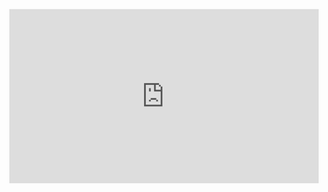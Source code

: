 <iframe width="560" height="315" src="https://www.youtube.com/embed/g6WOtgwpyJI" frameborder="0" allow="accelerometer; autoplay; encrypted-media; gyroscope; picture-in-picture" allowfullscreen></iframe>

<script type="text/javascript">
<!--
document.write("ブラウザの名前 …… " + navigator.appName + "<br>");
document.write("ブラウザのコード名 …… " + navigator.appCodeName + "<br>");
document.write("ブラウザのバージョン …… " + navigator.appVersion + "<br>");
document.write("プラットフォーム …… " + navigator.platform + "<br>");
document.write("ユーザーエージェント …… " + navigator.userAgent + "<br>");
//-->
</script>

<script type="text/javascript">
<!--
function test() {
  //描画コンテキストの取得
  var canvas = document.getElementById('sample');
  if (canvas.getContext) {
    var context = canvas.getContext('2d');
    //ここに具体的な描画内容を指定する
    //新しいパスを開始する
    context.beginPath();
    //パスの開始座標を指定する
    context.moveTo(100,20);
    //座標を指定してラインを引いていく
    context.lineTo(150,100);
    context.lineTo(50,100);
    //パスを閉じる（最後の座標から開始座標に向けてラインを引く）
    context.closePath();
    //現在のパスを輪郭表示する
    context.stroke();
  }
}
//-->
</script>
